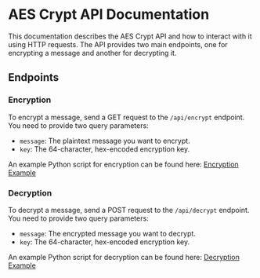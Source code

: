 # AES Crypt API Documentation

This documentation describes the AES Crypt API and how to interact with it using HTTP requests. The API provides two main endpoints, one for encrypting a message and another for decrypting it.

## Endpoints

### Encryption

To encrypt a message, send a GET request to the `/api/encrypt` endpoint. You need to provide two query parameters:

- `message`: The plaintext message you want to encrypt.
- `key`: The 64-character, hex-encoded encryption key.

An example Python script for encryption can be found here: [Encryption Example](encrypt.py)

### Decryption

To decrypt a message, send a POST request to the `/api/decrypt` endpoint. You need to provide two query parameters:

- `message`: The encrypted message you want to decrypt.
- `key`: The 64-character, hex-encoded encryption key.

An example Python script for decryption can be found here: [Decryption Example](decryption.py)
